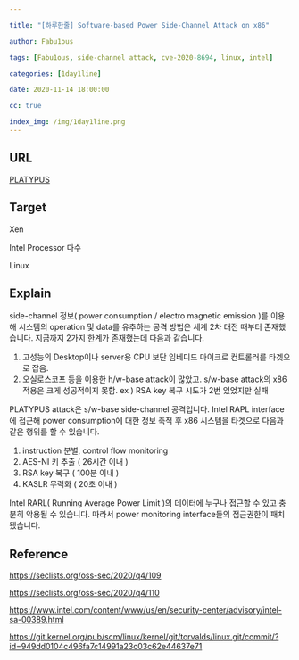 ```yaml
---

title: "[하루한줄] Software-based Power Side-Channel Attack on x86"

author: Fabu1ous

tags: [Fabu1ous, side-channel attack, cve-2020-8694, linux, intel]

categories: [1day1line]

date: 2020-11-14 18:00:00

cc: true

index_img: /img/1day1line.png
---
```




## URL

[PLATYPUS](https://platypusattack.com/)



## Target

Xen

Intel Processor 다수

Linux



## Explain

side-channel 정보( power consumption / electro magnetic emission )를 이용해 시스템의 operation 및 data를 유추하는 공격 방법은 세계 2차 대전 때부터 존재했습니다. 지금까지 2가지 한계가 존재했는데 다음과 같습니다.

1. 고성능의 Desktop이나 server용 CPU 보단 임베디드 마이크로 컨트롤러를 타겟으로 잡음.
2. 오실로스코프 등을 이용한 h/w-base attack이 많았고. s/w-base attack의 x86 적용은 크게 성공적이지 못함. ex ) RSA key 복구 시도가 2번 있었지만 실패



PLATYPUS attack은 s/w-base side-channel 공격입니다. Intel RAPL interface에 접근해 power consumption에 대한 정보 축적 후 x86 시스템을 타겟으로 다음과 같은 행위를 할 수 있습니다.

1. instruction 분별, control flow monitoring
2. AES-NI 키 추출 ( 26시간 이내 )
3. RSA key 복구 ( 100분 이내 )
4. KASLR 무력화  ( 20초 이내 )



Intel RARL( Running Average Power Limit )의 데이터에 누구나 접근할 수 있고 충분히 악용될 수 있습니다. 따라서 power monitoring interface들의 접근권한이 패치됐습니다.



## Reference 

https://seclists.org/oss-sec/2020/q4/109

https://seclists.org/oss-sec/2020/q4/110

https://www.intel.com/content/www/us/en/security-center/advisory/intel-sa-00389.html

https://git.kernel.org/pub/scm/linux/kernel/git/torvalds/linux.git/commit/?id=949dd0104c496fa7c14991a23c03c62e44637e71